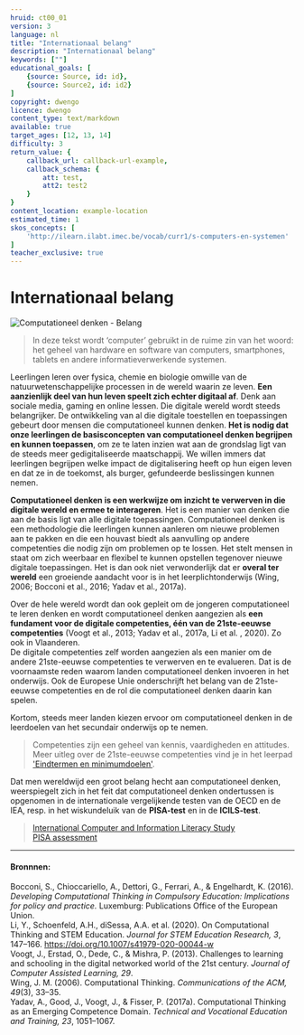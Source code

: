 ```yaml
---
hruid: ct00_01
version: 3
language: nl
title: "Internationaal belang"
description: "Internationaal belang"
keywords: [""]
educational_goals: [
    {source: Source, id: id}, 
    {source: Source2, id: id2}
]
copyright: dwengo
licence: dwengo
content_type: text/markdown
available: true
target_ages: [12, 13, 14]
difficulty: 3
return_value: {
    callback_url: callback-url-example,
    callback_schema: {
        att: test,
        att2: test2
    }
}
content_location: example-location
estimated_time: 1
skos_concepts: [
    'http://ilearn.ilabt.imec.be/vocab/curr1/s-computers-en-systemen'
]
teacher_exclusive: true
---
```


# Internationaal belang

![](@youtube/https://www.youtube.com/embed/bfizj6FUaDo "Computationeel denken - Belang")

> In deze tekst wordt ‘computer’ gebruikt in de ruime zin van het woord: het geheel van hardware en software van computers, smartphones, tablets en andere informatieverwerkende systemen. 

Leerlingen leren over fysica, chemie en biologie omwille van de natuurwetenschappelijke processen in de wereld waarin ze leven. **Een aanzienlijk deel van hun leven speelt zich echter digitaal af**. Denk aan sociale media, gaming en online lessen. 
Die digitale wereld wordt steeds belangrijker. De ontwikkeling van al die digitale toestellen en toepassingen gebeurt door mensen die computationeel kunnen denken. **Het is nodig dat onze leerlingen de basisconcepten van computationeel denken begrijpen en kunnen toepassen**, om ze te laten inzien wat aan de grondslag ligt van de steeds meer gedigitaliseerde maatschappij. We willen immers dat leerlingen begrijpen welke impact de digitalisering heeft op hun eigen leven en dat ze in de toekomst, als burger, gefundeerde beslissingen kunnen nemen.

**Computationeel denken is een werkwijze om inzicht te verwerven in die digitale wereld en ermee te interageren**. Het is een manier van denken die aan de basis ligt van alle digitale toepassingen. Computationeel denken is een methodologie die leerlingen kunnen aanleren om nieuwe problemen aan te pakken en die een houvast biedt als aanvulling op andere competenties die nodig zijn om problemen op te lossen. Het stelt mensen in staat om zich weerbaar en flexibel te kunnen opstellen tegenover nieuwe digitale toepassingen. Het is dan ook niet verwonderlijk dat er **overal ter wereld** een groeiende aandacht voor is in het leerplichtonderwijs (Wing, 2006; Bocconi et al., 2016; Yadav et al., 2017a). 
 
Over de hele wereld wordt dan ook gepleit om de jongeren computationeel te leren denken en wordt computationeel denken aangezien als **een fundament voor de digitale competenties, één van de  21ste-eeuwse competenties** (Voogt et al., 2013; Yadav et al., 2017a, Li et al. , 2020). Zo ook in Vlaanderen. <br>
De digitale competenties zelf worden aangezien als een manier om de andere 21ste-eeuwse competenties te verwerven en te evalueren. Dat is de voornaamste reden waarom landen computationeel denken invoeren in het onderwijs. Ook de Europese Unie onderschrijft het belang van de 21ste-eeuwse competenties en de rol die computationeel denken daarin kan spelen. 

Kortom, steeds meer landen kiezen ervoor om computationeel denken in de leerdoelen van het secundair onderwijs op te nemen. 

> Competenties zijn een geheel van kennis, vaardigheden en attitudes.<br>
> Meer uitleg over de 21ste-eeuwse competenties vind je in het leerpad ['Eindtermen en minimumdoelen'](https://www.dwengo.org/learning-path.html?hruid=ct8_eindtermen&language=nl&te=true&source_page=%2Fcomputational_thinking%2F&source_title=%20Computationeel%20Denken#ct_eindtermen;nl;3). 

<div class="alert alert-box alert-secondary">
Dat men wereldwijd een groot belang hecht aan computationeel denken, weerspiegelt zich in het feit dat computationeel denken ondertussen is opgenomen in de internationale vergelijkende testen van de OECD en de IEA, resp. in het wiskundeluik van de <strong>PISA-test</strong> en in de <strong>ICILS-test</strong>. 
</div>

> [International Computer and Information Literacy Study](https://www.iea.nl/studies/iea/icils/2023#section-740)<br>
> [PISA assessment](https://www.oecd.org/pisa/sitedocument/PISA-2021-mathematics-framework.pdf)

--------------------------------------
#### Bronnnen:  
Bocconi, S., Chioccariello, A., Dettori, G., Ferrari, A., & Engelhardt, K. (2016). *Developing Computational Thinking in Compulsory Education: Implications for policy and practice.* Luxemburg: Publications Office of the European Union.<br>
Li, Y., Schoenfeld, A.H., diSessa, A.A. et al.  (2020). On Computational Thinking and STEM Education. *Journal for STEM Education Research, 3*, 147–166. https://doi.org/10.1007/s41979-020-00044-w  <br>
Voogt, J., Erstad, O., Dede, C., & Mishra, P. (2013). Challenges to learning and schooling in the digital networked world of the 21st century. *Journal of Computer Assisted Learning, 29*.<br>
Wing, J. M. (2006). Computational Thinking. *Communications of the ACM, 49*(3), 33–35.<br> 
Yadav, A., Good, J., Voogt, J., & Fisser, P. (2017a). Computational Thinking as an Emerging Competence Domain. *Technical and Vocational Education and Training, 23*, 1051–1067.

